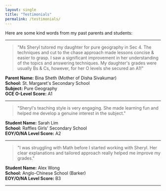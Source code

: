 ```yaml
---
layout: single
title: "Testimonials"
permalink: /testimonials/
---
```


Here are some kind words from my past parents and students:

---

> "Ms Sheryl tutored my daughter for pure geography in Sec 4.  The techniques and cut to the chase approach made lessons concise & easier to grasp. I saw a significant improvement in her understanding of the topics and answering techniques. My daughter's grades were usually Bs & Cs, however, for her O levels she secured an A1!"

**Parent Name:** Bina Sheth (Mother of Disha Sivakumar)  
**School:** St. Margaret's Secondary School  
**Subject:** Pure Geography  
**GCE O-Level Score:** A1  

---

> "Sheryl's teaching style is very engaging. She made learning fun and helped me develop a genuine interest in the subject."

**Student Name:** Sarah Lim  
**School:** Raffles Girls' Secondary School  
**EOY/O/NA Level Score:** A2  

---

> "I was struggling with Math before I started working with Sheryl. Her clear explanations and tailored approach really helped me improve my grades."

**Student Name:** Alex Wong  
**School:** Anglo-Chinese School (Barker)  
**EOY/O/NA Level Score:** B3 

---
